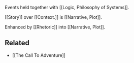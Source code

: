 Events held together with [[Logic, Philosophy of Systems]].

[[Story]] over [[Context.]] is [[Narrative, Plot]].

Enhanced by [[Rhetoric]] into [[Narrative, Plot]].

Related
---
- [[The Call To Adventure]]